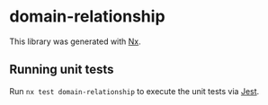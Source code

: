 # domain-relationship

This library was generated with [Nx](https://nx.dev).

## Running unit tests

Run `nx test domain-relationship` to execute the unit tests via [Jest](https://jestjs.io).
